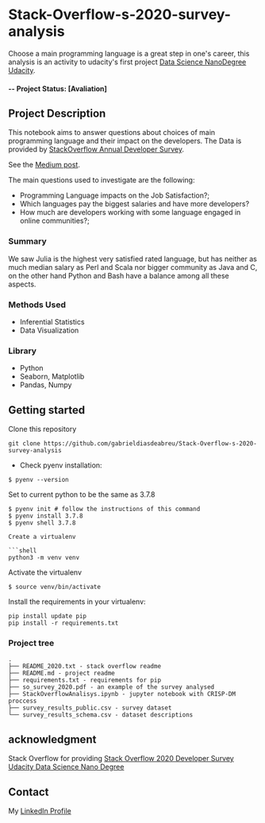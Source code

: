 # Stack-Overflow-s-2020-survey-analysis

Choose a main programming language is a great step in one's career, this analysis is an activity to udacity's first project [Data Science NanoDegree Udacity](https://www.udacity.com/course/data-scientist-nanodegree--nd025).

#### -- Project Status: [Avaliation]

## Project Description

This notebook aims to answer questions about choices of main programming language and their impact on the developers. The Data is provided by [StackOverflow Annual Developer Survey](https://insights.stackoverflow.com/survey).

See the [Medium post](https://gabrieldiasdeabreu.medium.com/dont-choose-your-main-programming-language-before-reading-this-5b416c93b9ac).

The main questions used to investigate are the following:

- Programming Language impacts on the Job Satisfaction?;
- Which languages pay the biggest salaries and have more developers?
- How much are developers working with some language engaged in online communities?;

### Summary

We saw Julia is the highest very satisfied rated language, but has neither as much median salary as Perl and Scala nor bigger community as Java and C, on the other hand Python and Bash have a balance among all these aspects.

### Methods Used

- Inferential Statistics
- Data Visualization

### Library

- Python
- Seaborn, Matplotlib
- Pandas, Numpy

## Getting started

Clone this repository

```shell
git clone https://github.com/gabrieldiasdeabreu/Stack-Overflow-s-2020-survey-analysis
```

- Check pyenv installation:

```shell
$ pyenv --version
```

Set to current python to be the same as 3.7.8

````shell
$ pyenv init # follow the instructions of this command
$ pyenv install 3.7.8
$ pyenv shell 3.7.8

Create a virtualenv

```shell
python3 -m venv venv
````

Activate the virtualenv

```shell
$ source venv/bin/activate
```

Install the requirements in your virtualenv:

```shell
pip install update pip
pip install -r requirements.txt
```

### Project tree

    .
    ├── README_2020.txt - stack overflow readme
    ├── README.md - project readme
    ├── requirements.txt - requirements for pip
    ├── so_survey_2020.pdf - an example of the survey analysed
    ├── StackOverflowAnalisys.ipynb - jupyter notebook with CRISP-DM proccess
    ├── survey_results_public.csv - survey dataset
    └── survey_results_schema.csv - dataset descriptions

## acknowledgment

Stack Overflow for providing [Stack Overflow 2020 Developer Survey](https://insights.stackoverflow.com/survey)
[Udacity Data Science Nano Degree](https://www.udacity.com/course/data-scientist-nanodegree--nd025)

## Contact

My [LinkedIn Profile](linkedin.com/in/gabriel-dias-de-abreu-b2063a199)

